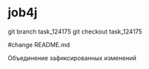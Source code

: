 # job4j
git branch task_124175
git checkout task_124175


#change README.md

Объединение зафиксированных изменений